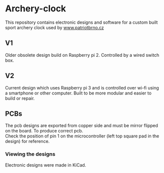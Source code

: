 # Archery-clock
This repository contains electronic designs and software for a custom built sport archery clock used by www.patriotbrno.cz

## V1
Older obsolete design build on Raspberry pi 2. Controlled by a wired switch box.

## V2
Current design which uses Raspberry pi 3 and is controlled over wi-fi using a smartphone or other computer. Built to be more modular and easier to build or repair. 

## PCBs
The pcb designs are exported from copper side and must be mirror flipped on the board. To produce correct pcb.  
Check the position of pin 1 on the microcontroller (left top square pad in the design) for reference.

### Viewing the designs
Electronic designs were made in KiCad.
